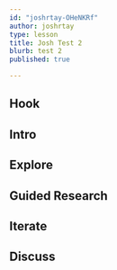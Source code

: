 ```yaml
---
id: "joshrtay-OHeNKRf"
author: joshrtay
type: lesson
title: Josh Test 2
blurb: test 2
published: true

---
```


## Hook
<!-- -->
## Intro
<!-- -->
## Explore
<!-- -->
## Guided Research
<!-- -->
## Iterate
<!-- -->
## Discuss
